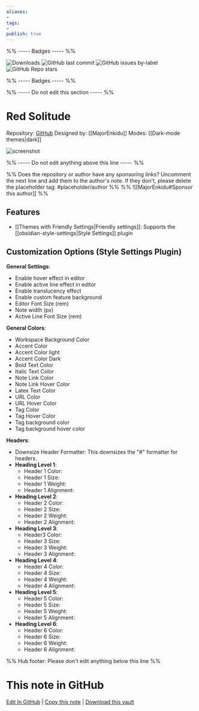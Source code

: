 ```yaml
---
aliases:
- 
tags: 
- 
publish: true
---
```


%% ----- Badges ----- %%

![Downloads](https://img.shields.io/badge/downloads-304-573E7A?style=for-the-badge&logo=)
![GitHub last commit](https://img.shields.io/github/last-commit/MajorEnkidu/red-solitude-obsidian-theme?color=573E7A&label=last%20update&logo=github&style=for-the-badge)
![GitHub issues by-label](https://img.shields.io/github/issues/MajorEnkidu/red-solitude-obsidian-theme/help%20wanted?color=573E7A&logo=github&style=for-the-badge) 
![GitHub Repo stars](https://img.shields.io/github/stars/MajorEnkidu/red-solitude-obsidian-theme?color=573E7A&logo=github&style=for-the-badge)

%% ----- Badges ----- %%

%% ----- Do not edit this section ----- %%

# Red Solitude

Repository: [GitHub](https://github.com/MajorEnkidu/red-solitude-obsidian-theme)
Designed by: [[MajorEnkidu]]
Modes: [[Dark-mode themes|dark]]



![screenshot](https://github.com/MajorEnkidu/red-solitude-obsidian-theme/raw/main/promo_screenshot.png)

%% ----- Do not edit anything above this line ----- %% 

%% Does the repository or author have any sponsoring links? Uncomment the next line and add them to the author's note. If they don't, please delete the placeholder tag: #placeholder/author %%
%% ![[MajorEnkidu#Sponsor this author]] %%


## Features

- [[Themes with Friendly Settings|Friendly settings]]: Supports the [[obsidian-style-settings|Style Settings]] plugin

## Customization Options (Style Settings Plugin) 

**General Settings**: 
- Enable hover effect in editor
- Enable active line effect in editor
- Enable translucency effect
- Enable custom feature background
- Editor Font Size (rem)
- Note width (px)
- Active Line Font Size (rem)

**General Colors**: 
- Workspace Background Color
- Accent Color
- Accent Color light
- Accent Color Dark
- Bold Text Color
- Italic Text Color
- Note Link Color
- Note Link Hover Color
- Latex Text Color
- URL Color
- URL Hover Color
- Tag Color
- Tag Hover Color
- Tag background color
- Tag background hover color

**Headers**: 
- Downsize Header Formatter: This downsizes the "#" formatter for headers.
- **Heading Level 1**: 
    - Header 1 Color:
    - Header 1 Size:
    - Header 1 Weight:
    - Header 1 Alignment:
- **Heading Level 2**: 
    - Header 2 Color:
    - Header 2 Size:
    - Header 2 Weight:
    - Header 2 Alignment:
- **Heading Level 3**: 
    - Header3 Color:
    - Header 3 Size:
    - Header 3 Weight:
    - Header 3 Alignment:
- **Heading Level 4**: 
    - Header 4 Color:
    - Header 4 Size:
    - Header 4 Weight:
    - Header 4 Alignment:
- **Heading Level 5**: 
    - Header 5 Color:
    - Header 5 Size:
    - Header 5 Weight:
    - Header 5 Alignment:
- **Heading Level 6**: 
    - Header 6 Color:
    - Header 6 Size:
    - Header 6 Weight:
    - Header 6 Alignment:


%% Hub footer: Please don't edit anything below this line %%

# This note in GitHub

<span class="git-footer">[Edit In GitHub](https://github.dev/obsidian-community/obsidian-hub/blob/main/02%20-%20Community%20Expansions/02.05%20All%20Community%20Expansions/Themes/Red%20Solitude.md "git-hub-edit-note") | [Copy this note](https://raw.githubusercontent.com/obsidian-community/obsidian-hub/main/02%20-%20Community%20Expansions/02.05%20All%20Community%20Expansions/Themes/Red%20Solitude.md "git-hub-copy-note") | [Download this vault](https://github.com/obsidian-community/obsidian-hub/archive/refs/heads/main.zip "git-hub-download-vault") </span>
